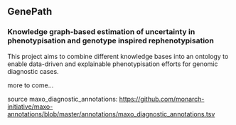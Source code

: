 ## GenePath 
### Knowledge graph-based estimation of uncertainty in phenotypisation and genotype inspired rephenotypisation

This project aims to combine different knowledge bases into an ontology to enable data-driven and explainable phenotypisation efforts for genomic diagnostic cases.

more to come...

source maxo_diagnostic_annotations: https://github.com/monarch-initiative/maxo-annotations/blob/master/annotations/maxo_diagnostic_annotations.tsv

